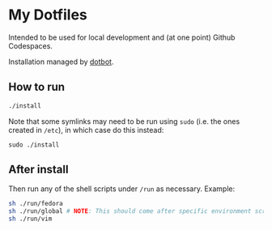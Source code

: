 # My Dotfiles

Intended to be used for local development and (at one point) Github Codespaces.

Installation managed by <a href="https://github.com/anishathalye/dotbot">dotbot</a>.

## How to run

```bash
./install
```

Note that some symlinks may need to be run using `sudo` (i.e. the ones created in `/etc`),
in which case do this instead:

```
sudo ./install
```

## After install

Then run any of the shell scripts under `/run` as necessary. Example:

```bash
sh ./run/fedora
sh ./run/global # NOTE: This should come after specific environment scripts
sh ./run/vim
```
